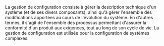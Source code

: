 La gestion de configuration consiste à gérer la description technique d'un système (et de ses divers composants), ainsi qu'à gérer l'ensemble des modifications apportées au cours de l'évolution du système. En d'autres termes, il s'agit de l'ensemble des processus permettant d'assurer la conformité d'un produit aux exigences, tout au long de son cycle de vie. La gestion de configuration est utilisée pour la configuration de systèmes complexes.

